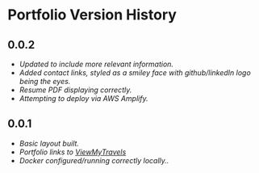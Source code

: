 # Portfolio Version History

## 0.0.2

- _Updated to include more relevant information._
- _Added contact links, styled as a smiley face with github/linkedIn logo being the eyes._
- _Resume PDF displaying correctly._
- _Attempting to deploy via AWS Amplify._

## 0.0.1

- _Basic layout built._
- _Portfolio links to [ViewMyTravels](https://www.viewmytravels.com)_
- _Docker configured/running correctly locally.._
